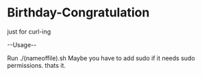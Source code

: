# Birthday-Congratulation
just for curl-ing

--Usage--

Run ./(nameoffile).sh 
Maybe you have to add sudo if it needs sudo permissions.
thats it.
